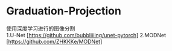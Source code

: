 # Graduation-Projection
使用深度学习进行的图像分割  
    1.U-Net  [https://github.com/bubbliiiing/unet-pytorch]
    2.MODNet  [https://github.com/ZHKKKe/MODNet]
